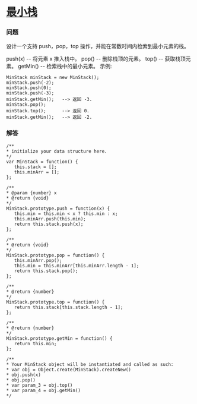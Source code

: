 # [最小栈](https://leetcode-cn.com/problems/min-stack)

### 问题

设计一个支持 push，pop，top 操作，并能在常数时间内检索到最小元素的栈。

push(x) -- 将元素 x 推入栈中。
pop() -- 删除栈顶的元素。
top() -- 获取栈顶元素。
getMin() -- 检索栈中的最小元素。
示例:

```
MinStack minStack = new MinStack();
minStack.push(-2);
minStack.push(0);
minStack.push(-3);
minStack.getMin();   --> 返回 -3.
minStack.pop();
minStack.top();      --> 返回 0.
minStack.getMin();   --> 返回 -2.
```

### 解答

 ```
/**
 * initialize your data structure here.
 */
var MinStack = function() {
    this.stack = [];
    this.minArr = [];
};

/**
 * @param {number} x
 * @return {void}
 */
MinStack.prototype.push = function(x) {
    this.min = this.min < x ? this.min : x;
    this.minArr.push(this.min);
    return this.stack.push(x);
};

/**
 * @return {void}
 */
MinStack.prototype.pop = function() {
    this.minArr.pop();
    this.min = this.minArr[this.minArr.length - 1];
    return this.stack.pop();
};

/**
 * @return {number}
 */
MinStack.prototype.top = function() {
    return this.stack[this.stack.length - 1];
};

/**
 * @return {number}
 */
MinStack.prototype.getMin = function() {
    return this.min;
};

/**
 * Your MinStack object will be instantiated and called as such:
 * var obj = Object.create(MinStack).createNew()
 * obj.push(x)
 * obj.pop()
 * var param_3 = obj.top()
 * var param_4 = obj.getMin()
 */
 ```